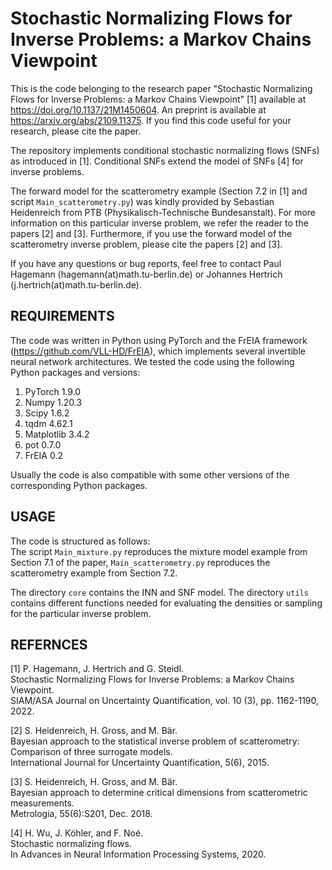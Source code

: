 # Stochastic Normalizing Flows for Inverse Problems: a Markov Chains Viewpoint

This is the code belonging to the research paper "Stochastic Normalizing Flows for Inverse Problems: a Markov Chains Viewpoint" [1] available at https://doi.org/10.1137/21M1450604.
An preprint is available at https://arxiv.org/abs/2109.11375.  If you find this code useful for your research, please cite the paper.  

The repository implements conditional stochastic normalizing flows (SNFs) as introduced in [1]. Conditional SNFs extend the model of SNFs [4] for inverse problems.  

The forward model for the scatterometry example (Section 7.2 in [1] and script `Main_scatterometry.py`) was kindly provided by Sebastian Heidenreich from PTB (Physikalisch-Technische Bundesanstalt). 
For more information on this particular inverse problem, we refer the reader to the papers [2] and [3].
Furthermore, if you use the forward model of the scatterometry inverse problem, please cite the papers [2] and [3]. 

If you have any questions or bug reports, feel free to contact Paul Hagemann (hagemann(at)math.tu-berlin.de) or Johannes Hertrich (j.hertrich(at)math.tu-berlin.de).

## REQUIREMENTS

The code was written in Python using PyTorch and the FrEIA framework (https://github.com/VLL-HD/FrEIA), which implements several invertible neural network architectures. We tested the code using the following Python packages and versions:

1. PyTorch 1.9.0  
2. Numpy 1.20.3
3. Scipy 1.6.2
4. tqdm 4.62.1
5. Matplotlib 3.4.2
6. pot 0.7.0
7. FrEIA 0.2

Usually the code is also compatible with some other versions of the corresponding Python packages.

## USAGE

The code is structured as follows:  
The script `Main_mixture.py` reproduces the mixture model example from Section 7.1 of the paper, `Main_scatterometry.py` reproduces the scatterometry example from Section 7.2.  

The directory `core` contains the INN and SNF model. The directory `utils` contains different functions needed for evaluating the densities or sampling for the particular inverse problem. 


## REFERNCES

[1] P. Hagemann, J. Hertrich and G. Steidl.  
Stochastic Normalizing Flows for Inverse Problems: a Markov Chains Viewpoint.  
SIAM/ASA Journal on Uncertainty Quantification, vol. 10 (3), pp. 1162-1190, 2022.  

[2] S. Heidenreich, H. Gross, and M. Bär.  
Bayesian approach to the statistical inverse problem of scatterometry: Comparison of three surrogate models.  
International Journal for Uncertainty Quantification, 5(6), 2015.  

[3] S. Heidenreich, H. Gross, and M. Bär.  
Bayesian approach to determine critical dimensions from scatterometric measurements.  
Metrologia, 55(6):S201, Dec. 2018.

[4] H. Wu, J. Köhler, and F. Noé.  
Stochastic normalizing flows.  
In Advances in Neural Information Processing Systems, 2020.
